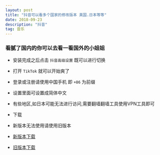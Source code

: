 ```yaml
---
layout: post
title: "抖音可以看多个国家的修改版本 美国.日本等等"
date: 2018-09-23
description: "抖音"
tag: 音乐
---
```


### 看腻了国内的你可以去看一看国外的小姐姐

* 安装完成之后点击 `抖音高级设置` 既可以进行切换
* 打开 `TikTok` 就可以开始爽了
* 登录或注册请使用中国手机 即 `+86` 为前缀
* 设置里面可设置成简体中文
* 有些地区,如日本可能无法进行访问,需要翻墙翻墙工具使用VPN工具即可

* 下载

* 新版本无法使用请使用旧版本

* [新版本下载](https://www.lanzous.com/i2nbpcd) 

*  [旧版本下载](https://www.lanzous.com/i2nbgna)